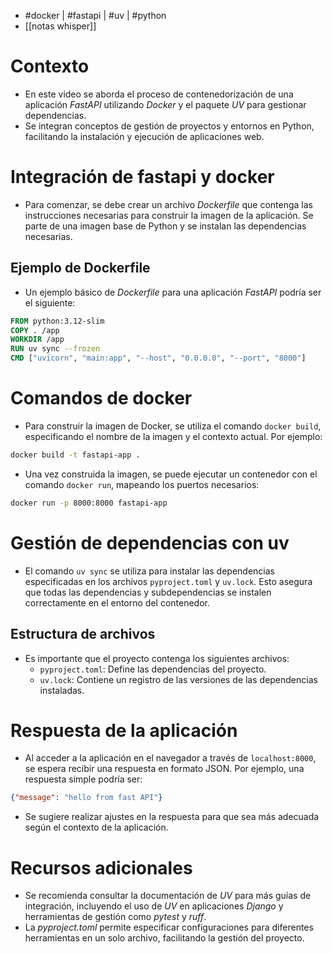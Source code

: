 - #docker | #fastapi | #uv | #python
- [[notas whisper]]

# Contexto
- En este video se aborda el proceso de contenedorización de una aplicación *FastAPI* utilizando *Docker* y el paquete *UV* para gestionar dependencias.
- Se integran conceptos de gestión de proyectos y entornos en Python, facilitando la instalación y ejecución de aplicaciones web.

# Integración de fastapi y docker
- Para comenzar, se debe crear un archivo *Dockerfile* que contenga las instrucciones necesarias para construir la imagen de la aplicación. Se parte de una imagen base de Python y se instalan las dependencias necesarias.
## Ejemplo de Dockerfile
- Un ejemplo básico de *Dockerfile* para una aplicación *FastAPI* podría ser el siguiente:
```dockerfile
FROM python:3.12-slim
COPY . /app
WORKDIR /app
RUN uv sync --frozen
CMD ["uvicorn", "main:app", "--host", "0.0.0.0", "--port", "8000"]
```

# Comandos de docker
- Para construir la imagen de Docker, se utiliza el comando `docker build`, especificando el nombre de la imagen y el contexto actual. Por ejemplo:
```bash
docker build -t fastapi-app .
```
- Una vez construida la imagen, se puede ejecutar un contenedor con el comando `docker run`, mapeando los puertos necesarios:
```bash
docker run -p 8000:8000 fastapi-app
```

# Gestión de dependencias con uv
- El comando `uv sync` se utiliza para instalar las dependencias especificadas en los archivos `pyproject.toml` y `uv.lock`. Esto asegura que todas las dependencias y subdependencias se instalen correctamente en el entorno del contenedor.
## Estructura de archivos
- Es importante que el proyecto contenga los siguientes archivos:
  - `pyproject.toml`: Define las dependencias del proyecto.
  - `uv.lock`: Contiene un registro de las versiones de las dependencias instaladas.

# Respuesta de la aplicación
- Al acceder a la aplicación en el navegador a través de `localhost:8000`, se espera recibir una respuesta en formato JSON. Por ejemplo, una respuesta simple podría ser:
```json
{"message": "hello from fast API"}
```
- Se sugiere realizar ajustes en la respuesta para que sea más adecuada según el contexto de la aplicación.

# Recursos adicionales
- Se recomienda consultar la documentación de *UV* para más guías de integración, incluyendo el uso de *UV* en aplicaciones *Django* y herramientas de gestión como *pytest* y *ruff*.
- La *pyproject.toml* permite especificar configuraciones para diferentes herramientas en un solo archivo, facilitando la gestión del proyecto.